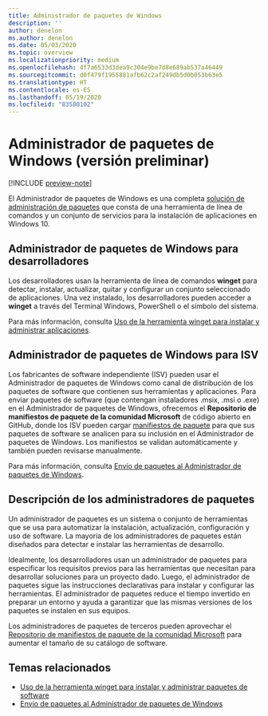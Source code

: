 ```yaml
---
title: Administrador de paquetes de Windows
description: ''
author: denelon
ms.author: denelon
ms.date: 05/03/2020
ms.topic: overview
ms.localizationpriority: medium
ms.openlocfilehash: 4f7a6533d3dea9c304e9be7d8e689ab537a46449
ms.sourcegitcommit: d0f479f1955881afb62c2af249db5d0b053b63e5
ms.translationtype: HT
ms.contentlocale: es-ES
ms.lasthandoff: 05/19/2020
ms.locfileid: "83580102"
---
```

# <a name="windows-package-manager-preview"></a>Administrador de paquetes de Windows (versión preliminar)

[!INCLUDE [preview-note](../includes/package-manager-preview.md)]

El Administrador de paquetes de Windows es una completa [solución de administración de paquetes](#understanding-package-managers) que consta de una herramienta de línea de comandos y un conjunto de servicios para la instalación de aplicaciones en Windows 10.

## <a name="windows-package-manager-for-developers"></a>Administrador de paquetes de Windows para desarrolladores

Los desarrolladores usan la herramienta de línea de comandos **winget** para detectar, instalar, actualizar, quitar y configurar un conjunto seleccionado de aplicaciones. Una vez instalado, los desarrolladores pueden acceder a **winget** a través del Terminal Windows, PowerShell o el símbolo del sistema.

Para más información, consulta [Uso de la herramienta winget para instalar y administrar aplicaciones](winget/index.md).

## <a name="windows-package-manager-for-isvs"></a>Administrador de paquetes de Windows para ISV

Los fabricantes de software independiente (ISV) pueden usar el Administrador de paquetes de Windows como canal de distribución de los paquetes de software que contienen sus herramientas y aplicaciones. Para enviar paquetes de software (que contengan instaladores .msix, .msi o .exe) en el Administrador de paquetes de Windows, ofrecemos el **Repositorio de manifiestos de paquete de la comunidad Microsoft** de código abierto en GitHub, donde los ISV pueden cargar [manifiestos de paquete](package/manifest.md) para que sus paquetes de software se analicen para su inclusión en el Administrador de paquetes de Windows. Los manifiestos se validan automáticamente y también pueden revisarse manualmente.

Para más información, consulta [Envío de paquetes al Administrador de paquetes de Windows](package/repository.md).

## <a name="understanding-package-managers"></a>Descripción de los administradores de paquetes

Un administrador de paquetes es un sistema o conjunto de herramientas que se usa para automatizar la instalación, actualización, configuración y uso de software. La mayoría de los administradores de paquetes están diseñados para detectar e instalar las herramientas de desarrollo.

Idealmente, los desarrolladores usan un administrador de paquetes para especificar los requisitos previos para las herramientas que necesitan para desarrollar soluciones para un proyecto dado. Luego, el administrador de paquetes sigue las instrucciones declarativas para instalar y configurar las herramientas. El administrador de paquetes reduce el tiempo invertido en preparar un entorno y ayuda a garantizar que las mismas versiones de los paquetes se instalen en sus equipos.

Los administradores de paquetes de terceros pueden aprovechar el [Repositorio de manifiestos de paquete de la comunidad Microsoft](package/repository.md) para aumentar el tamaño de su catálogo de software.

## <a name="related-topics"></a>Temas relacionados

* [Uso de la herramienta winget para instalar y administrar paquetes de software](winget/index.md)
* [Envío de paquetes al Administrador de paquetes de Windows](package/index.md)